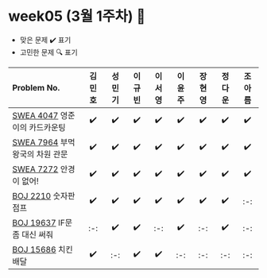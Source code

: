 # week05 (3월 1주차) :pencil:

- 맞은 문제 :heavy_check_mark: 표기
- 고민한 문제 :mag: 표기



|Problem No.|김민호|성민기|이규빈|이서영|이윤주|장현영|정다운|조아름|
|:---------------------------|:-----:|:-----:|:-----:|:-----:|:-----:|:-----:|:-----:|:-----:|
|[SWEA 4047](https://swexpertacademy.com/main/code/problem/problemDetail.do?contestProbId=AWIsY84KEPMDFAWN) 영준이의 카드카운팅|:heavy_check_mark:|:heavy_check_mark:|:heavy_check_mark:|:heavy_check_mark:|:heavy_check_mark:|:heavy_check_mark:|:heavy_check_mark:|:heavy_check_mark:|
|[SWEA 7964](https://swexpertacademy.com/main/code/problem/problemDetail.do?contestProbId=AWuSgKpqmooDFASy) 부먹왕국의 차원 관문|:heavy_check_mark:|:heavy_check_mark:|:heavy_check_mark:|:heavy_check_mark:|:heavy_check_mark:|:heavy_check_mark:|:heavy_check_mark:|:heavy_check_mark:|
|[SWEA 7272](https://swexpertacademy.com/main/code/problem/problemDetail.do?contestProbId=AWl0ZQ8qn7UDFAXz) 안경이 없어!|:heavy_check_mark:|:heavy_check_mark:|:heavy_check_mark:|:heavy_check_mark:|:heavy_check_mark:|:heavy_check_mark:|:heavy_check_mark:|:heavy_check_mark:|
|[BOJ 2210](https://www.acmicpc.net/problem/2210) 숫자판 점프|:heavy_check_mark:|:heavy_check_mark:|:heavy_check_mark:|:heavy_check_mark:|:heavy_check_mark:|:heavy_check_mark:|:heavy_check_mark:|:-:|
|[BOJ 19637](https://www.acmicpc.net/problem/19637) IF문 좀 대신 써줘|:-:|:heavy_check_mark:|:heavy_check_mark:|:-:|:heavy_check_mark:|:-:|:heavy_check_mark:|:-:|
|[BOJ 15686](https://www.acmicpc.net/problem/15686) 치킨배달|:heavy_check_mark:|:-:|:heavy_check_mark:|:heavy_check_mark:|:-:|:-:|:-:|:-:|
